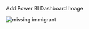 Add Power BI Dashboard Image

![missing immigrant](https://user-images.githubusercontent.com/114537955/229816828-6e7a408b-7a8f-4c8b-a1b4-d9bfed636e77.png)
